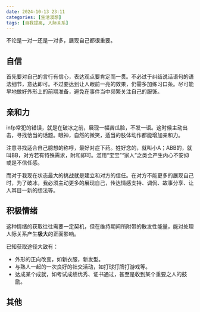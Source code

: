 ```yaml
---
date: 2024-10-13 23:11
categories: [生活漫想]
tags: [自我提高, 人际关系]
---
```


不论是一对一还是一对多，展现自己都很重要。

## 自信

首先要对自己的言行有信心，表达观点要肯定而一贯。不必过于纠结说话语句的语法细节，意达即可。不过要达到让人眼前一亮的效果，仍需多加练习口条。尽可能早地做好外形上的前期准备，避免在事件当中频繁关注自己的服饰。

## 亲和力

infp常犯的错误，就是在破冰之前，展现一幅苦瓜脸，不发一语。这时候主动出击，寻找恰当的话题。眼神，自然的微笑，适当的肢体动作都能增加亲和力。

注意寻找适合自己臆想的称呼，最好对症下药。姓好念的，就叫小A；ABB的，就叫BB，对方若有特殊需求，附和即可。滥用“宝宝”“家人”之类会产生内心不安抑或是不信任感。

而对于我现在状态最大的挑战就是建立和对方的信任。在对方不能更多的展现自己时，为了破冰，我必须主动更多的展现自己，传达情感支持、调侃、故事分享、让人耳目一新的想法等。

## 积极情绪

这种情绪的获取往往需要一定契机，但在维持期间所附带的散发性能量，能对处理人际关系产生**极大**的正面影响。

已知获取途径大致有：

- 外形的正向改变，如新衣服，新发型。
- 与熟人一起的一次良好的社交活动，如打球打牌打游戏等。
- 达成某个成就，如考试成绩优秀、证书通过，甚至是收到某个重要之人的鼓励。

## 其他

